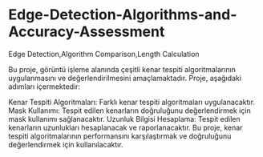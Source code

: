 # Edge-Detection-Algorithms-and-Accuracy-Assessment
Edge Detection,Algorithm Comparison,Length Calculation

Bu proje, görüntü işleme alanında çeşitli kenar tespiti algoritmalarının uygulanmasını ve değerlendirilmesini amaçlamaktadır. Proje, aşağıdaki adımları içermektedir:

Kenar Tespiti Algoritmaları: Farklı kenar tespiti algoritmaları uygulanacaktır.
Mask Kullanımı: Tespit edilen kenarların doğruluğunu değerlendirmek için mask kullanımı sağlanacaktır.
Uzunluk Bilgisi Hesaplama: Tespit edilen kenarların uzunlukları hesaplanacak ve raporlanacaktır.
Bu proje, kenar tespiti algoritmalarının performansını karşılaştırmak ve doğruluğunu değerlendirmek için kullanılacaktır.
